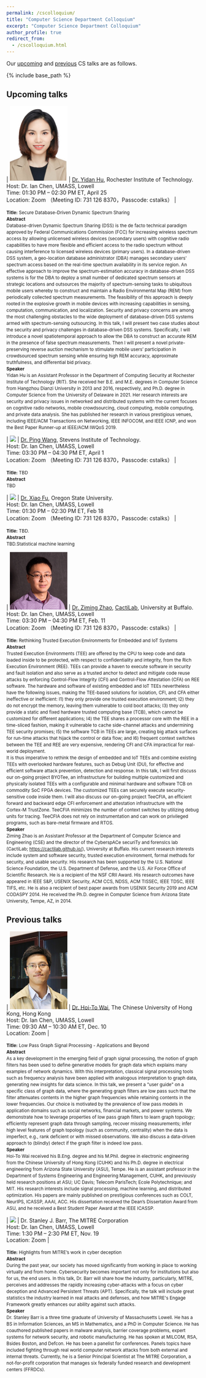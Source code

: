 ```yaml
---
permalink: /cscolloquium/
title: "Computer Science Department Colloquium"
excerpt: "Computer Science Department Colloquium"
author_profile: true
redirect_from: 
  - /cscolloquium.html
---
```

Our <a href="#upcoming">upcoming</a> and <a href="#previous">previous</a> CS talks are as follows.

{% include base_path %}
<h2 id="uncoming"> Upcoming talks</h2> 

| <img src="/images/cstalks/Dr. Hu.jpg" width="150" />      | [Dr. Yidan Hu](http://yidanhu.csec.rit.edu/), Rochester Institute of Technology. <br /> Host: Dr. Ian Chen, UMASS, Lowell <br /> Time: 01:30 PM – 02:30 PM ET, April 25 <br /> Location: Zoom （Meeting ID: 731 126 8370，Passcode: cstalks） |

<small>**Title:** Secure Database-Driven Dynamic Spectrum Sharing</small>  
<small>**Abstract**</small>  
<small>Database-driven Dynamic Spectrum Sharing (DSS) is the de facto technical paradigm approved by Federal Communications Commission (FCC) for increasing wireless spectrum access by allowing unlicensed wireless devices (secondary users) with cognitive radio capabilities to have more flexible and efficient access to the radio spectrum without causing interference to licensed wireless devices (primary users). In a database-driven DSS system, a geo-location database administrator (DBA) manages secondary users' spectrum access based on the real-time spectrum availability in its service region. An effective approach to improve the spectrum-estimation accuracy in database-driven DSS systems is for the DBA to deploy a small number of dedicated spectrum sensors at strategic locations and outsources the majority of spectrum-sensing tasks to ubiquitous mobile users whereby to construct and maintain a Radio Environmental Map (REM) from periodically collected spectrum measurements. The feasibility of this approach is deeply rooted in the explosive growth in mobile devices with increasing capabilities in sensing, computation, communication, and localization. Security and privacy concerns are among the most challenging obstacles to the wide deployment of database-driven DSS systems armed with spectrum-sensing outsourcing. In this talk, I will present two case studies about the security and privacy challenges in database-driven DSS systems. Specifically, I will introduce a novel spatiotemporal approach to allow the DBA to construct an accurate REM in the presence of false spectrum measurements. Then I will present a novel private-preserving reverse auction mechanism to stimulate mobile users’ participation in crowdsourced spectrum sensing while ensuring high REM accuracy, approximate truthfulness, and differential bid privacy.</small>  
<small>**Speaker**</small>  
<small>Yidan Hu is an Assistant Professor in the Department of Computing Security at Rochester Institute of Technology (RIT). She received her B.E. and M.E. degrees in Computer Science from Hangzhou Dianzi University in 2013 and 2016, respectively, and Ph.D. degree in Computer Science from the University of Delaware in 2021. Her research interests are security and privacy issues in networked and distributed systems with the current focuses on cognitive radio networks, mobile crowdsourcing, cloud computing, mobile computing, and private data analysis. She has published her research in various prestigious venues, including IEEE/ACM Transactions on Networking, IEEE INFOCOM, and IEEE ICNP, and won the Best Paper Runner-up at IEEE/ACM IWQoS 2019.</small>  

| <img src="/images/profile.png" width="150" />     | [Dr. Ping Wang](http://leafnlp.org/pingwang/), Stevens Institute of Technology. <br /> Host: Dr. Ian Chen, UMASS, Lowell <br /> Time: 03:30 PM – 04:30 PM ET, April 1 <br /> Location: Zoom （Meeting ID: 731 126 8370，Passcode: cstalks） |

<small>**Title:** TBD</small>  
<small>**Abstract**</small>  
<small>TBD</small>  

| <img src="/images/profile.png" width="150" />     | [Dr. Xiao Fu](https://web.engr.oregonstate.edu/~fuxia/), Oregon State University. <br /> Host: Dr. Ian Chen, UMASS, Lowell <br /> Time: 01:30 PM – 02:30 PM ET, Feb 18 <br /> Location: Zoom （Meeting ID: 731 126 8370，Passcode: cstalks） |

<small>**Title:** TBD.</small>  
<small>**Abstract**</small>  
<small>TBD.Statistical machine learning</small>  

| <img src="/images/cstalks/ziming.jpeg" width="150" />      | [Dr. Ziming Zhao](https://zzm7000.github.io/), [CactiLab](https://cactilab.github.io/), University at Buffalo. <br /> Host: Dr. Ian Chen, UMASS, Lowell <br /> Time: 03:30 PM – 04:30 PM ET, Feb. 11 <br /> Location: Zoom （Meeting ID: 731 126 8370，Passcode: cstalks） |

<small>**Title:** Rethinking Trusted Execution Environments for Embedded and IoT Systems</small>  
<small>**Abstract**</small>  
<small>Trusted Execution Environments (TEE) are offered by the CPU to keep code and data loaded inside to be protected, with respect to confidentiality and integrity, from the Rich Execution Environment (REE). TEEs can provide a haven to execute software in security and fault isolation and also serve as a trusted anchor to detect and mitigate code reuse attacks by enforcing Control-Flow Integrity (CFI) and Control-Flow Attestation (CFA) on REE software. The hardware and software of existing embedded and IoT TEEs nevertheless have the following issues, making the TEE-based solutions for isolation, CFI, and CFA either ineffective or inefficient: I1) they only provide one trusted execution environment; I2) they do not encrypt the memory, leaving them vulnerable to cold boot attacks; I3) they only provide a static and fixed hardware trusted computing base (TCB), which cannot be customized for different applications; I4) the TEE shares a processor core with the REE in a time-sliced fashion, making it vulnerable to cache side-channel attacks and undermining TEE security promises; I5) the software TCB in TEEs are large, creating big attack surfaces for run-time attacks that hijack the control or data flow; and I6) frequent context switches between the TEE and REE are very expensive, rendering CFI and CFA impractical for real-world deployment.<br /></small>
<small>It is thus imperative to rethink the design of embedded and IoT TEEs and combine existing TEEs with overlooked hardware features, such as Debug Unit (DU), for effective and efficient software attack prevention, detection and response. In this talk, I will first discuss our on-going project BYOTee, an infrastructure for building multiple customized and physically isolated TEEs with a configurable and minimal hardware and software TCB on commodity SoC FPGA devices. The customized TEEs can securely execute security-sensitive code inside them. I will also discuss our on-going project TeeCFIA, an efficient forward and backward edge CFI enforcement and attestation infrastructure with the Cortex-M TrustZone. TeeCFIA minimizes the number of context switches by utilizing debug units for tracing. TeeCFIA does not rely on instrumentation and can work on privileged programs, such as bare-metal firmware and RTOS.</small>  
<small>**Speaker**</small>  
<small>Ziming Zhao is an Assistant Professor at the Department of Computer Science and Engineering (CSE) and the director of the CyberspACe securiTy and forensIcs lab (CactiLab; https://cactilab.github.io/), University at Buffalo. His current research interests include system and software security, trusted execution environment, formal methods for security, and usable security. His research has been supported by the U.S. National Science Foundation, the U.S. Department of Defense, and the U.S. Air Force Office of Scientific Research. He is a recipient of the NSF CRII Award. His research outcomes have appeared in IEEE S&P, USENIX Security, ACM CCS, NDSS, ACM TISSEC, IEEE TDSC, IEEE TIFS, etc. He is also a recipient of best paper awards from USENIX Security 2019 and ACM CODASPY 2014. He received the Ph.D. degree in Computer Science from Arizona State University, Tempe, AZ, in 2014.</small>  


<h2 id="previous"> Previous talks</h2> 

| <img src="/images/cstalks/Dr. Wai.jpg" width="150" />      | [Dr. Hoi-To Wai](https://www1.se.cuhk.edu.hk/~htwai/), The Chinese University of Hong Kong, Hong Kong <br /> Host: Dr. Ian Chen, UMASS, Lowell <br /> Time: 09:30 AM – 10:30 AM ET, Dec. 10 <br /> Location: Zoom |

<small>**Title:** Low Pass Graph Signal Processing - Applications and Beyond</small>  
<small>**Abstract**</small>  
<small>As a key development in the emerging field of graph signal processing, the notion of graph filters has been used to define generative models for graph data which explains many examples of network dynamics. With this interpretation, classical signal processing tools such as frequency analysis have been applied with analogous interpretation to graph data, generating new insights for data science. In this talk, we present a "user guide" on a specific class of graph data, where the generating graph filters are low pass such that the filter attenuates contents in the higher graph frequencies while retaining contents in the lower frequencies. Our choice is motivated by the prevalence of low pass models in application domains such as social networks, financial markets, and power systems. We demonstrate how to leverage properties of low pass graph filters to learn graph topology; efficiently represent graph data through sampling, recover missing measurements; infer high level features of graph topology (such as community, centrality) when the data is imperfect, e.g., rank deficient or with missed observations. We also discuss a data-driven approach to (blindly) detect if the graph filter is indeed low pass.</small>  
<small>**Speaker**</small>  
<small>Hoi-To Wai received his B.Eng. degree and his M.Phil. degree in electronic engineering from the Chinese University of Hong Kong (CUHK) and his Ph.D. degree in electrical engineering from Arizona State University (ASU), Tempe. He is an assistant professor in the Department of Systems Engineering and Engineering Management, CUHK, and previously held research positions at ASU; UC Davis; Telecom ParisTech; Ecole Polytechnique; and MIT. His research interests include signal processing, machine learning, and distributed optimization. His papers are mainly published on prestigious conferences such as COLT, NeurIPS, ICASSP, AAAI, ACC. His dissertation received the Dean’s Dissertation Award from ASU, and he received a Best Student Paper Award at the IEEE ICASSP.</small>  

| <img src="/images/profile.png" width="150" />      | Dr. Stanley J. Barr, The MITRE Corporation <br /> Host: Dr. Ian Chen, UMASS, Lowell <br /> Time: 1:30 PM – 2:30 PM ET, Nov. 19<br /> Location: Zoom |

<small>**Title:** Highlights from MITRE’s work in cyber deception</small>  
<small>**Abstract**</small>  
<small>During the past year, our society has moved significantly from working in place to working virtually and from home. Cybersecurity becomes important not only for institutions but also for us, the end users. In this talk, Dr. Barr will share how the industry, particularly, MITRE, perceives and addresses the rapidly increasing cyber-attacks with a focus on cyber deception and Advanced Persistent Threats (APT). Specifically, the talk will include great statistics the industry learned in real attacks and defenses, and how MITRE's Engage Framework greatly enhances our ability against such attacks.</small>  
<small>**Speaker**</small>  
<small>Dr. Stanley Barr is a three time graduate of University of Massachusetts Lowell. He has a BS in Information Sciences, an MS in Mathematics, and a PhD in Computer Science. He has coauthored published papers in malware analysis, barrier coverage problems, expert systems for network security, and robotic manufacturing. He has spoken at MILCOM, RSA, Bsides Boston, and Defcon.  He has been a panelist for conferences.  Panels topics have included fighting through real world computer network attacks from both external and internal threats. Currently, he is a Senior Principal Scientist at The MITRE Corporation, a not-for-profit corporation that manages six federally funded research and development centers (FFRDCs).</small>
